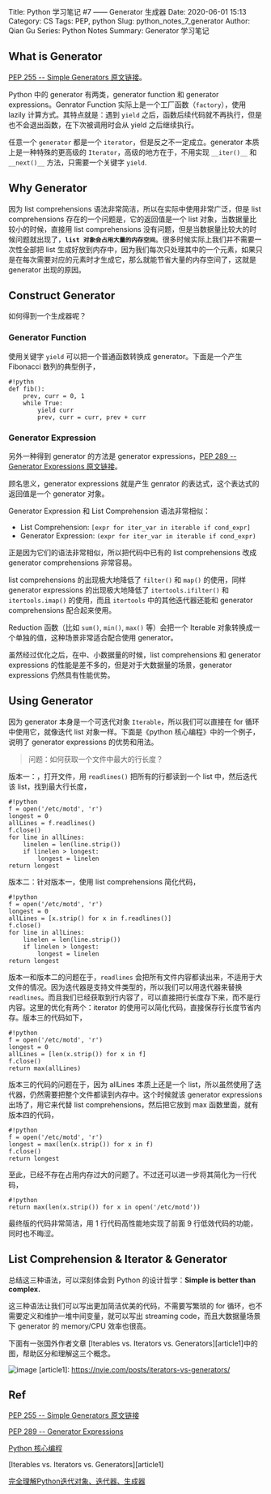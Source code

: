 Title: Python 学习笔记 #7 —— Generator 生成器
Date: 2020-06-01 15:13
Category: CS
Tags: PEP, python
Slug: python_notes_7_generator
Author: Qian Gu
Series: Python Notes
Summary: Generator 学习笔记

## What is Generator

[PEP 255 -- Simple Generators 原文链接][PEP255]。

[PEP255]: https://www.python.org/dev/peps/pep-0255/

Python 中的 generator 有两类，generator function 和 generator expressions。Genrator Function 实际上是一个工厂函数（`factory`），使用 lazily 计算方式。其特点就是：遇到 `yield` 之后，函数后续代码就不再执行，但是也不会退出函数，在下次被调用时会从 yield 之后继续执行。

任意一个 `generator` 都是一个 `iterator`，但是反之不一定成立。generator 本质上是一种特殊的更高级的 `Iterator`，高级的地方在于，不用实现 `__iter()__` 和 `__next()__` 方法，只需要一个关键字 `yield`.

## Why Generator

因为 list comprehensions 语法非常简洁，所以在实际中使用非常广泛，但是 list comprehensions 存在的一个问题是，它的返回值是一个 list 对象，当数据量比较小的时候，直接用 list comprehensions 没有问题，但是当数据量比较大的时候问题就出现了，**`list 对象会占用大量的内存空间`**。很多时候实际上我们并不需要一次性全部把 list 生成好放到内存中，因为我们每次只处理其中的一个元素，如果只是在每次需要对应的元素时才生成它，那么就能节省大量的内存空间了，这就是 generator 出现的原因。

## Construct Generator

如何得到一个生成器呢？

### Generator Function

使用关键字 `yield` 可以把一个普通函数转换成 generator。下面是一个产生 Fibonacci 数列的典型例子，

```
#!pythn
def fib():
    prev, curr = 0, 1
    while True:
        yield curr
        prev, curr = curr, prev + curr
```

### Generator Expression

另外一种得到 generator 的方法是 generator expressions，[PEP 289 -- Generator Expressions 原文链接][PEP289]。

[PEP289]: https://www.python.org/dev/peps/pep-0289/

顾名思义，generator expressions 就是产生 genrator 的表达式，这个表达式的返回值是一个 generator 对象。

Generator Expression 和 List Comprehension 语法非常相似：

+ List Comprehension: `[expr for iter_var in iterable if cond_expr]`
+ Generator Expression: `(expr for iter_var in iterable if cond_expr)`

正是因为它们的语法非常相似，所以把代码中已有的 list comprehensions 改成 generator comprehensions 非常容易。

list comprehensions 的出现极大地降低了 `filter()` 和 `map()` 的使用，同样 generator expressions 的出现极大地降低了 `itertools.ifilter()` 和 `itertools.imap()` 的使用，而且 `itertools` 中的其他迭代器还能和 generator comprehensions 配合起来使用。

Reduction 函数（比如 `sum()`, `min()`, `max()` 等）会把一个 Iterable 对象转换成一个单独的值，这种场景非常适合配合使用 generator。

虽然经过优化之后，在中、小数据量的时候，list comprehensions 和 generator expressions 的性能是差不多的，但是对于大数据量的场景，generator expressions 仍然具有性能优势。

## Using Generator

因为 generator 本身是一个可迭代对象 `Iterable`，所以我们可以直接在 for 循环中使用它，就像迭代 list 对象一样。下面是《python 核心编程》中的一个例子，说明了 generator expressions 的优势和用法。

> 问题：如何获取一个文件中最大的行长度？

版本一：，打开文件，用 `readlines()` 把所有的行都读到一个 list 中，然后迭代该 list，找到最大行长度，

```
#!python
f = open('/etc/motd', 'r')
longest = 0
allLines = f.readlines()
f.close()
for line in allLines:
    linelen = len(line.strip())
    if linelen > longest:
        longest = linelen
return longest
```

版本二：针对版本一，使用 list comprehensions 简化代码，

```
#!python
f = open('/etc/motd', 'r')
longest = 0
allLines = [x.strip() for x in f.readlines()]
f.close()
for line in allLines:
    linelen = len(line.strip())
    if linelen > longest:
        longest = linelen
return longest
```

版本一和版本二的问题在于，`readlines` 会把所有文件内容都读出来，不适用于大文件的情况。因为迭代器是支持文件类型的，所以我们可以用迭代器来替换 `readlines`。而且我们已经获取到行内容了，可以直接把行长度存下来，而不是行内容。这里的优化有两个：iterator 的使用可以简化代码，直接保存行长度节省内存。版本三的代码如下，

```
#!python
f = open('/etc/motd', 'r')
longest = 0
allLines = [len(x.strip()) for x in f]
f.close()
return max(allLines)
```

版本三的代码的问题在于，因为 allLines 本质上还是一个 list，所以虽然使用了迭代器，仍然需要把整个文件都读到内存中。这个时候就该 generator expressions 出场了，用它来代替 list comprehensions，然后把它放到 max 函数里面，就有版本四的代码，

```
#!python
f = open('/etc/motd', 'r')
longest = max(len(x.strip()) for x in f)
f.close()
return longest
```

至此，已经不存在占用内存过大的问题了。不过还可以进一步将其简化为一行代码，

```
#!python
return max(len(x.strip()) for x in open('/etc/motd'))
```

最终版的代码非常简洁，用 1 行代码高性能地实现了前面 9 行低效代码的功能，同时也不晦涩。

## List Comprehension & Iterator & Generator

总结这三种语法，可以深刻体会到 Python 的设计哲学：**Simple is better than complex.**

这三种语法让我们可以写出更加简洁优美的代码，不需要写繁琐的 for 循环，也不需要定义和维护一堆中间变量，就可以写出 streaming code，而且大数据量场景下 generator 的 memory/CPU 效率也很高。

下面有一张国外作者文章 [Iterables vs. Iterators vs. Generators][article1]中的图，帮助区分和理解这三个概念。

![image](https://nvie.com/img/relationships.png)
[article1]: https://nvie.com/posts/iterators-vs-generators/

## Ref

[PEP 255 -- Simple Generators 原文链接][PEP255]

[PEP 289 -- Generator Expressions][PEP289]

[Python 核心编程](https://book.douban.com/subject/3112503/)

[Iterables vs. Iterators vs. Generators][article1]

[完全理解Python迭代对象、迭代器、生成器](https://foofish.net/iterators-vs-generators.html)

